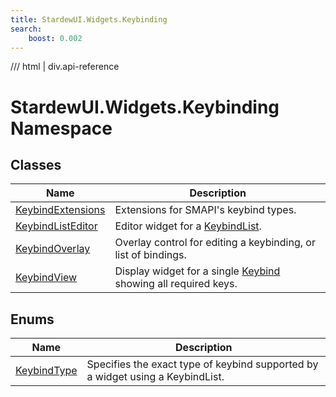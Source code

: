 ```yaml
---
title: StardewUI.Widgets.Keybinding
search:
    boost: 0.002
---
```


<link rel="stylesheet" href="/StardewUI/stylesheets/reference.css" />

/// html | div.api-reference

# StardewUI.Widgets.Keybinding Namespace

## Classes

| Name | Description |
| --- | --- |
| [KeybindExtensions](keybindextensions.md) | Extensions for SMAPI's keybind types. |
| [KeybindListEditor](keybindlisteditor.md) | Editor widget for a [KeybindList](keybindlisteditor.md#keybindlist). |
| [KeybindOverlay](keybindoverlay.md) | Overlay control for editing a keybinding, or list of bindings. |
| [KeybindView](keybindview.md) | Display widget for a single [Keybind](keybindview.md#keybind) showing all required keys. |

## Enums

| Name | Description |
| --- | --- |
| [KeybindType](keybindtype.md) | Specifies the exact type of keybind supported by a widget using a KeybindList. |

